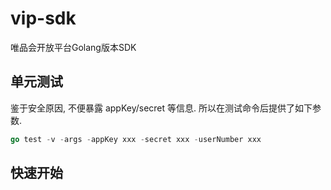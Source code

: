  # vip-sdk
 唯品会开放平台Golang版本SDK
 
 ## 单元测试
 鉴于安全原因, 不便暴露 appKey/secret 等信息.
 所以在测试命令后提供了如下参数.
 ```go
 go test -v -args -appKey xxx -secret xxx -userNumber xxx
 ```

## 快速开始

